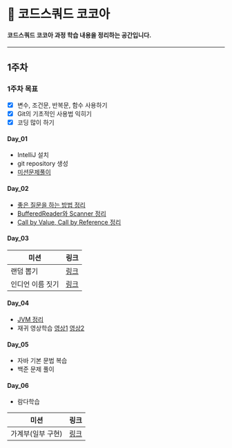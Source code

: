 # 📘 코드스쿼드 코코아

#### 코드스쿼드 코코아 과정 학습 내용을 정리하는 공간입니다.

---

## 1주차

### 1주차 목표

- [x] 변수, 조건문, 반복문, 함수 사용하기
- [x] Git의 기초적인 사용법 익히기
- [x] 코딩 많이 하기

#### Day_01
- IntelliJ 설치
- git repository 생성
- [미션문제풀이](https://github.com/nohriter/codesquad-cocoa2021/tree/main/src/mission/week1/day1)

#### Day_02
- [좋은 질문을 하는 방법 정리](https://nohriter.tistory.com/106)
- [BufferedReader와 Scanner 정리](https://github.com/nohriter/TIL/blob/main/21.11/211102.md)
- [Call by Value, Call by Reference 정리](https://github.com/nohriter/TIL/blob/main/21.11/211102.md)

#### Day_03
| 미션                       |  링크                           |
| ------------------------- | ------------------------------ |
| 랜덤 뽑기 | [링크](https://github.com/nohriter/codesquad-cocoa2021/tree/main/src/mission/week1/day3/random_select)  |
| 인디언 이름 짓기| [링크](https://github.com/nohriter/codesquad-cocoa2021/tree/main/src/mission/week1/day3/indian_naming)  |

#### Day_04
- [JVM 정리](https://github.com/nohriter/TIL/blob/main/21.11/211104.md)
- 재귀 영상학습 [영상1](https://www.youtube.com/watch?v=aPYE0anPZqI) [영상2](https://www.youtube.com/watch?v=uSSC0aKXbWQ)

#### Day_05
- 자바 기본 문법 복습
- 백준 문제 풀이

#### Day_06

- 람다학습

| 미션                       |  링크                           |
| ------------------------- | ------------------------------ |
| 가계부(일부 구현) | [링크](https://github.com/nohriter/codesquad-cocoa2021/tree/main/src/contents/week2/mission/accountbook)  |


